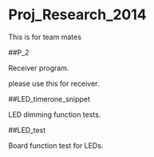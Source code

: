 # Proj_Research_2014
This is for team mates


##P_2

Receiver program.

please use this for receiver.

##LED_timerone_snippet 

LED dimming function tests.


##LED_test

Board function test for LEDs.
